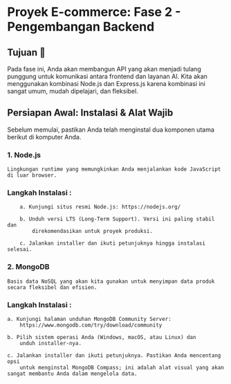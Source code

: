 # Proyek E-commerce: Fase 2 - Pengembangan Backend

## Tujuan 🎯
Pada fase ini, Anda akan membangun API yang akan menjadi tulang punggung untuk komunikasi antara frontend dan layanan AI. Kita akan menggunakan kombinasi Node.js dan Express.js karena kombinasi ini sangat umum, mudah dipelajari, dan fleksibel.

## Persiapan Awal: Instalasi & Alat Wajib
Sebelum memulai, pastikan Anda telah menginstal dua komponen utama berikut di komputer Anda.

### 1. Node.js
    Lingkungan runtime yang memungkinkan Anda menjalankan kode JavaScript di luar browser.

### Langkah Instalasi :
        a. Kunjungi situs resmi Node.js: https://nodejs.org/

        b. Unduh versi LTS (Long-Term Support). Versi ini paling stabil dan 
            direkomendasikan untuk proyek produksi.
            
        c. Jalankan installer dan ikuti petunjuknya hingga instalasi selesai.

### 2. MongoDB
    Basis data NoSQL yang akan kita gunakan untuk menyimpan data produk secara fleksibel dan efisien. 
    
### Langkah Instalasi :
    a. Kunjungi halaman unduhan MongoDB Community Server: 
        https://www.mongodb.com/try/download/community

    b. Pilih sistem operasi Anda (Windows, macOS, atau Linux) dan 
        unduh installer-nya.

    c. Jalankan installer dan ikuti petunjuknya. Pastikan Anda mencentang opsi 
        untuk menginstal MongoDB Compass; ini adalah alat visual yang akan sangat membantu Anda dalam mengelola data.